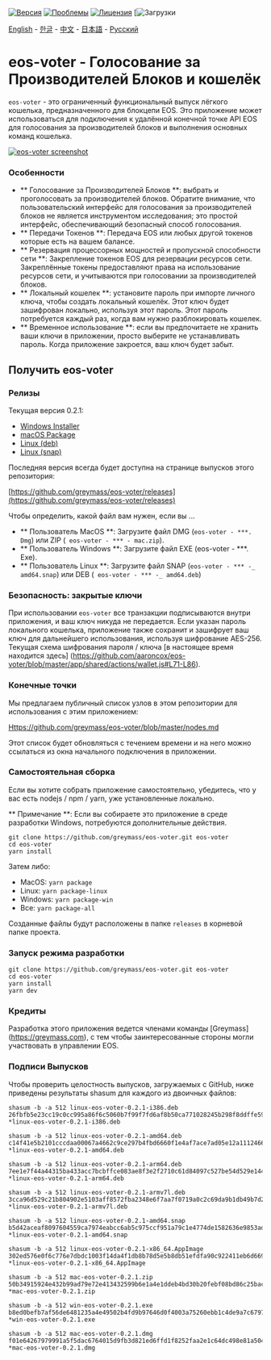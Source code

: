[![Версия](https://img.shields.io/github/release/greymass/eos-voter/all.svg)](https://github.com/greymass/eos-voter/releases)
[![Проблемы](https://img.shields.io/github/issues/greymass/eos-voter.svg)](https://github.com/greymass/eos-voter/issues)
[![Лицензия](https://img.shields.io/badge/license-MIT-blue.svg)](https://raw.githubusercontent.com/greymass/eos-voter/master/LICENSE)
[![Загрузки](https://img.shields.io/github/downloads/greymass/eos-voter/total.svg)

[English](https://github.com/greymass/eos-voter/blob/master/README.md) - [한글](https://github.com/greymass/eos-voter/blob/master/README.kr.md) - [中文](https://github.com/greymass/eos-voter/blob/master/README.zh.md) - [日本語](https://github.com/greymass/eos-voter/blob/master/README.ja.md) - [Русский](https://github.com/greymass/eos-voter/blob/master/README.ru.md)

# eos-voter - Голосование за Производителей Блоков и кошелёк

`eos-voter` - это ограниченный функциональный выпуск лёгкого кошелька, предназначенного для блокцепи EOS. Это приложение может использоваться для подключения к удалённой конечной точке API EOS для голосования за производителей блоков и выполнения основных команд кошелька.


[![eos-voter screenshot](https://raw.githubusercontent.com/greymass/eos-voter/master/eos-voter.png)](https://raw.githubusercontent.com/greymass/eos-voter/master/eos-voter.png)

### Особенности

- ** Голосование за Производителей Блоков **: выбрать и проголосовать за производителей блоков. Обратите внимание, что пользовательский интерфейс для голосования за производителей блоков не является инструментом исследования; это простой интерфейс, обеспечивающий безопасный способ голосования.
- ** Передачи Токенов **: Передача EOS или любых другой токенов которые есть на вашем балансе.
- ** Резервация процессорных мощностей и пропускной способности сети **: Закрепление токенов EOS для резервации ресурсов сети. Закреплённые токены предоставляют права на использование ресурсов сети, и учитываются при голосовании за производителей блоков.
- ** Локальный кошелек **: установите пароль при импорте личного ключа, чтобы создать локальный кошелёк. Этот ключ будет зашифрован локально, используя этот пароль. Этот пароль потребуется каждый раз, когда вам нужно разблокировать кошелек.
- ** Временное использование **: если вы предпочитаете не хранить ваши ключи в приложении, просто выберите не устанавливать пароль. Когда приложение закроется, ваш ключ будет забыт.

## Получить eos-voter

### Релизы

Текущая версия 0.2.1:

- [Windows Installer](https://github.com/greymass/eos-voter/releases/download/v0.2.1/win-eos-voter-0.2.1.exe)
- [macOS Package](https://github.com/greymass/eos-voter/releases/download/v0.2.1/mac-eos-voter-0.2.1.dmg)
- [Linux (deb)](https://github.com/greymass/eos-voter/releases/download/v0.2.1/linux-eos-voter-0.2.1-amd64.snap)
- [Linux (snap)](https://github.com/greymass/eos-voter/releases/download/v0.2.1/linux-eos-voter-0.2.1-amd64.snap)

Последняя версия всегда будет доступна на странице выпусков этого репозитория:

[https://github.com/greymass/eos-voter/releases](https://github.com/greymass/eos-voter/releases)

Чтобы определить, какой файл вам нужен, если вы ...

- ** Пользователь MacOS **: Загрузите файл DMG (`eos-voter - ***. Dmg`) или ZIP (` eos-voter - *** - mac.zip`).
- ** Пользователь Windows **: Загрузите файл EXE (eos-voter - ***. Exe).
- ** Пользователь Linux **: Загрузите файл SNAP (`eos-voter - *** -_ amd64.snap`) или DEB (` eos-voter - *** -_ amd64.deb`)

### Безопасность: закрытые ключи

При использовании `eos-voter` все транзакции подписываются внутри приложения, и ваш ключ никуда не передается. Если указан пароль локального кошелька, приложение также сохранит и зашифрует ваш ключ для дальнейшего использования, используя шифрование AES-256. Текущая схема шифрования пароля / ключа [в настоящее время находится здесь] (https://github.com/aaroncox/eos-voter/blob/master/app/shared/actions/wallet.js#L71-L86).

### Конечные точки

Мы предлагаем публичный список узлов в этом репозитории для использования с этим приложением:

[Https://github.com/greymass/eos-voter/blob/master/nodes.md](https://github.com/greymass/eos-voter/blob/master/nodes.md)

Этот список будет обновляться с течением времени и на него можно ссылаться из окна начального подключения в приложении.

### Самостоятельная сборка

Если вы хотите собрать приложение самостоятельно, убедитесь, что у вас есть nodejs / npm / yarn, уже установленные локально.

** Примечание **: Если вы собираете это приложение в среде разработки Windows, потребуются дополнительные действия.

```
git clone https://github.com/greymass/eos-voter.git eos-voter
cd eos-voter
yarn install
```

Затем либо:

- MacOS: `yarn package`
- Linux: `yarn package-linux`
- Windows: `yarn package-win`
- Все: `yarn package-all`

Созданные файлы будут расположены в папке `releases` в корневой папке проекта.

### Запуск режима разработки

```
git clone https://github.com/greymass/eos-voter.git eos-voter
cd eos-voter
yarn install
yarn dev
```

### Кредиты

Разработка этого приложения ведется членами команды [Greymass] (https://greymass.com), с тем чтобы заинтересованные стороны могли участвовать в управлении EOS.

### Подписи Выпусков

Чтобы проверить целостность выпусков, загружаемых с GitHub, ниже приведены результаты shasum для каждого из двоичных файлов:

```
shasum -b -a 512 linux-eos-voter-0.2.1-i386.deb
26fbfb5e23cc19c0cc995a86f6c5060b7f99f7fd6af8b50ca771028245b298f8ddffe59925d73ee65d88b4ff10096488abf5b22ced87a27c6f5bcadc6ff870fc *linux-eos-voter-0.2.1-i386.deb

shasum -b -a 512 linux-eos-voter-0.2.1-amd64.deb
c14f41e5b2101cccdaa00067a4662c9ce297b4fbd6660f1e4af7ace7ad05e12a1112466b3dc948e77f34178b3c9cdcf7f2678886811f533bb9cafcb20e82b3d0 *linux-eos-voter-0.2.1-amd64.deb

shasum -b -a 512 linux-eos-voter-0.2.1-arm64.deb
7ee1e7f44a44315ba433acc7bcbffce083ae8f3e2f2710c61d84097c527be54d529e144b5219c41fcc3d3bd914d31a9d12dcabb224766d547ae5087a6f2c56e2 *linux-eos-voter-0.2.1-arm64.deb

shasum -b -a 512 linux-eos-voter-0.2.1-armv7l.deb
3cca96d529c21b804902e5103aff8572fba2348e6f7aa7f0719a0c2c69da9b1db49b7d2ede3260cf6e12275acfa7711778094b104a760a66ce8975dfc4613e24 *linux-eos-voter-0.2.1-armv7l.deb

shasum -b -a 512 linux-eos-voter-0.2.1-amd64.snap
b5d42aceaf8097604559ca7974eabcc6ab5c975ccf951a79c1e4774de1582636e9853ad29efd171e7091888097c8a5e09668857aaddfaa1a368ddaeacf805daa *linux-eos-voter-0.2.1-amd64.snap

shasum -b -a 512 linux-eos-voter-0.2.1-x86_64.AppImage
302ed576e0f6c776e7dbdc1003f14da4f1db8b78d5e5b8db51efdfa90c922411eb6d6693e247aa900b03bc34a70479cae5d7fa9523267ea0f03beab92beb4a02 *linux-eos-voter-0.2.1-x86_64.AppImage

shasum -b -a 512 mac-eos-voter-0.2.1.zip
50b34915924e432b99ad79e72e413432599b6e1a4e1ddeb4bd30b20febf08bd86c25bac1f484feb9771abe51f3ffcf9e90ac917417c1a49f41af44ba271d1008 *mac-eos-voter-0.2.1.zip

shasum -b -a 512 win-eos-voter-0.2.1.exe
b8ed0befb7af56de6481235a4e49502b4fd9b97646d0f4003a75260ebb1c4de9a7c67977cde36d24b9c4bc065ef05d75ad6e0c7e912ebbfccdb2f98d899db6e0 *win-eos-voter-0.2.1.exe

shasum -b -a 512 mac-eos-voter-0.2.1.dmg
f01e64267979991a5f5dac6764015d9fb3d821ed6ffd1f8252faa2e1c64dc498e81a50428fb787135d9ca0e8ff0f2d722953057bb41fb0629e0b6dba6ac6a124 *mac-eos-voter-0.2.1.dmg
```
